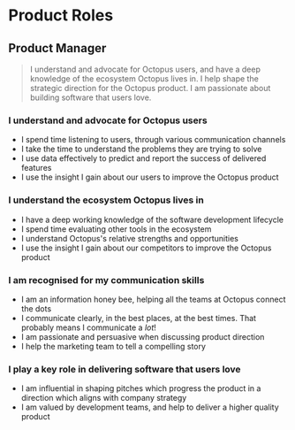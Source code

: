 # Product Roles

## Product Manager

> I understand and advocate for Octopus users, and have a deep knowledge of the ecosystem Octopus lives in.  I help shape the strategic direction for the Octopus product. I am passionate about building software that users love. 

### I understand and advocate for Octopus users

- I spend time listening to users, through various communication channels  
- I take the time to understand the problems they are trying to solve 
- I use data effectively to predict and report the success of delivered features 
- I use the insight I gain about our users to improve the Octopus product 

### I understand the ecosystem Octopus lives in 

- I have a deep working knowledge of the software development lifecycle 
- I spend time evaluating other tools in the ecosystem
- I understand Octopus's relative strengths and opportunities
- I use the insight I gain about our competitors to improve the Octopus product 

### I am recognised for my communication skills   

- I am an information honey bee, helping all the teams at Octopus connect the dots 
- I communicate clearly, in the best places, at the best times. That probably means I communicate a _lot_!
- I am passionate and persuasive when discussing product direction 
- I help the marketing team to tell a compelling story

### I play a key role in delivering software that users love 

- I am influential in shaping pitches which progress the product in a direction which aligns with company strategy
- I am valued by development teams, and help to deliver a higher quality product

